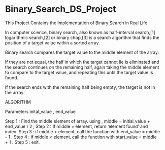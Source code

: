 # Binary_Search_DS_Project
This Project Contains the Implementation of Binary Search in Real Life

In computer science, binary search, also known as half-interval search,[1] logarithmic search,[2] or binary chop,[3]
is a search algorithm that finds the position of a target value within a sorted array.

Binary search compares the target value to the middle element of the array.

If they are not equal, the half in which the target cannot lie is eliminated and the search continues on the remaining half, again taking the middle element to compare to the target value, and repeating this until the target value is found. 

If the search ends with the remaining half being empty, the target is not in the array.

ALGORITHM

Parameters inital_value , end_value

Step 1 : Find the middle element of array. using ,
middle = initial_value + end_value / 2 ;
Step 2 : If middle = element, return ‘element found’ and index.
Step 3 : if middle > element, call the function with end_value = middle - 1 .
Step 4 : if middle < element, call the function with start_value = middle + 1 .
Step 5 : exit.

